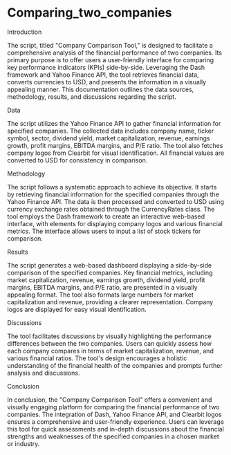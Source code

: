 # Comparing_two_companies
Introduction

The script, titled "Company Comparison Tool," is designed to facilitate a comprehensive analysis of the financial performance of two companies. Its primary purpose is to offer users a user-friendly interface for comparing key performance indicators (KPIs) side-by-side. Leveraging the Dash framework and Yahoo Finance API, the tool retrieves financial data, converts currencies to USD, and presents the information in a visually appealing manner. This documentation outlines the data sources, methodology, results, and discussions regarding the script.

Data

The script utilizes the Yahoo Finance API to gather financial information for specified companies. The collected data includes company name, ticker symbol, sector, dividend yield, market capitalization, revenue, earnings growth, profit margins, EBITDA margins, and P/E ratio. The tool also fetches company logos from Clearbit for visual identification. All financial values are converted to USD for consistency in comparison.

Methodology

The script follows a systematic approach to achieve its objective. It starts by retrieving financial information for the specified companies through the Yahoo Finance API. The data is then processed and converted to USD using currency exchange rates obtained through the CurrencyRates class. The tool employs the Dash framework to create an interactive web-based interface, with elements for displaying company logos and various financial metrics. The interface allows users to input a list of stock tickers for comparison.

Results

The script generates a web-based dashboard displaying a side-by-side comparison of the specified companies. Key financial metrics, including market capitalization, revenue, earnings growth, dividend yield, profit margins, EBITDA margins, and P/E ratio, are presented in a visually appealing format. The tool also formats large numbers for market capitalization and revenue, providing a clearer representation. Company logos are displayed for easy visual identification.

Discussions

The tool facilitates discussions by visually highlighting the performance differences between the two companies. Users can quickly assess how each company compares in terms of market capitalization, revenue, and various financial ratios. The tool's design encourages a holistic understanding of the financial health of the companies and prompts further analysis and discussions.

Conclusion

In conclusion, the "Company Comparison Tool" offers a convenient and visually engaging platform for comparing the financial performance of two companies. The integration of Dash, Yahoo Finance API, and Clearbit logos ensures a comprehensive and user-friendly experience. Users can leverage this tool for quick assessments and in-depth discussions about the financial strengths and weaknesses of the specified companies in a chosen market or industry.
